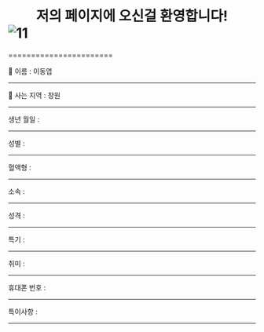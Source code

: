 # <center>저의 페이지에 오신걸 환영합니다!</center>![11](https://user-images.githubusercontent.com/112042668/190572205-505af8f8-5129-4f10-ab33-92593bcd7108.PNG)
=======================

:name_badge: 이름 : 이동엽
*****
:house_with_garden: 사는 지역 : 창원
*****
생년 월일 : 
*****
성별 : 
*****
혈액형 : 
*****
소속 : 
*****
성격 : 
*****
특기 : 
*****
취미 : 
*****
휴대폰 번호 : 

*****
특이사항 :

*****
